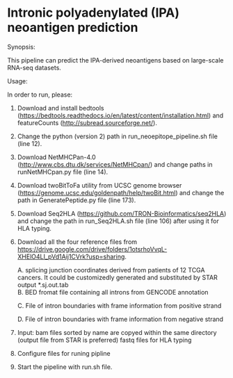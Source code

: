 # Intronic polyadenylated (IPA) neoantigen prediction

Synopsis:

This pipeline can predict the IPA-derived neoantigens based on large-scale RNA-seq datasets.


Usage:

In order to run, please:
1) Download and install bedtools (https://bedtools.readthedocs.io/en/latest/content/installation.html) and featureCounts (http://subread.sourceforge.net/).
2) Change the python (version 2) path in run_neoepitope_pipeline.sh file (line 12).
3) Download NetMHCPan-4.0 (http://www.cbs.dtu.dk/services/NetMHCpan/) and change paths in runNetMHCpan.py file (line 14).
4) Download twoBitToFa utility from UCSC genome browser (https://genome.ucsc.edu/goldenpath/help/twoBit.html) and change the path in GeneratePeptide.py file (line 173).
5) Download Seq2HLA (https://github.com/TRON-Bioinformatics/seq2HLA) and change the path in run_Seq2HLA.sh file (line 106) after using it for HLA typing.
6) Download all the four reference files from https://drive.google.com/drive/folders/1otsrhoVvqL-XHElO4LI_pVd1Aij1CVrk?usp=sharing.

    A. splicing junction coordinates derived from patients of 12 TCGA cancers. It could be customizedly generated and substituted by STAR output *.sj.out.tab  
    B. BED fromat file containing all introns from GENCODE annotation
    
    C. File of intron boundaries with frame information from positive strand
    
    D. File of intron boundaries with frame information from negative strand
7) Input: bam files sorted by name are copyed within the same directory (output file from STAR is preferred)
          fastq files for HLA typing 
8) Configure files for runing pipline 
9) Start the pipeline with run.sh file.

